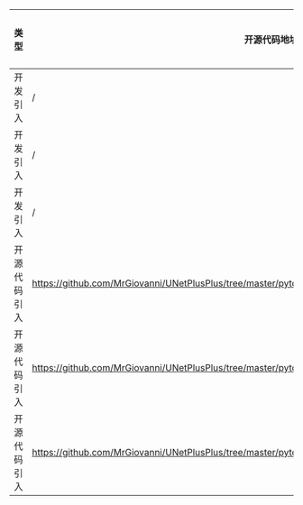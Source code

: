  | 类型   | 开源代码地址 | 文件名                                 | 公网IP地址/公网URL地址/域名/邮箱地址 | 用途说明 |
|------|--------|-------------------------------------| ------------------------------------ |------|
| 开发引入 | /      | 3D_Nested_Unet/requirements.txt     | https://github.com/MrGiovanni/UNetPlusPlus.git@e145ba63862982bf1099cf2ec11d5466b434ae0b#egg=nnunet&subdirectory=pytorch | 下载依赖 |
 | 开发引入 | /      | 3D_Nested_Unet/requirements_gpu.txt | file:///home/conda/feedstock_root/build_artifacts/jieba_1622403007736/work | 下载依赖 |
 | 开发引入 | /      | 3D_Nested_Unet/requirements_gpu.txt | https://github.com/MrGiovanni/UNetPlusPlus.git@e145ba63862982bf1099cf2ec11d5466b434ae0b#egg=nnunet&subdirectory=pytorch | 下载依赖 |
 | 开源代码引入 | https://github.com/MrGiovanni/UNetPlusPlus/tree/master/pytorch/nnunet/network_architecture/generic_XNet.py | 3D_Nested_Unet/new_npu.patch | f.isensee@dkfz.de | 邮箱地址 |
| 开源代码引入 | https://github.com/MrGiovanni/UNetPlusPlus/tree/master/pytorch/setup.py | 3D_Nested_Unet/new_gpu.patch | f.isensee@dkfz-heidelberg.de | 邮箱地址 |
| 开源代码引入 | https://github.com/MrGiovanni/UNetPlusPlus/tree/master/pytorch/setup.py | 3D_Nested_Unet/new_npu.patch | f.isensee@dkfz-heidelberg.de | 邮箱地址 |
